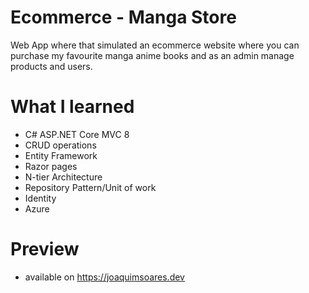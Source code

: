 # Ecommerce - Manga Store
Web App where that simulated an ecommerce website where you can purchase my favourite manga anime books and as an admin manage products and users.

# What I learned
- C# ASP.NET Core MVC 8
- CRUD operations
- Entity Framework
- Razor pages
- N-tier Architecture
- Repository Pattern/Unit of work
- Identity
- Azure

# Preview
- available on https://joaquimsoares.dev